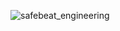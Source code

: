 ![safebeat_engineering](https://github.com/user-attachments/assets/8bb53ea5-e0ae-4590-b039-0aeee479d447)
